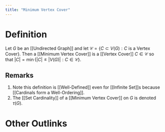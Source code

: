 ```yaml
---
title: "Minimum Vertex Cover"
---
```


# Definition
Let $G$ be an [[Undirected Graph]] and let $\mathcal{C} = \{C \subset V(G) : C \text{ is a Vertex Cover}\}$. Then a [[Minimum Vertex Cover]] is a [[Vertex Cover]] $C \in \mathcal{C}$  so that $|C| = \min \{|C| \leq |V(G)| : C \in \mathcal{C}\}$. 

## Remarks
1. Note this definition is [[Well-Defined]] even for [[Infinite Set]]s because [[Cardinals form a Well-Ordering]].
2. The [[Set Cardinality]] of a [[Minimum Vertex Cover]] on $G$ is denoted $\tau(G)$.

# Other Outlinks